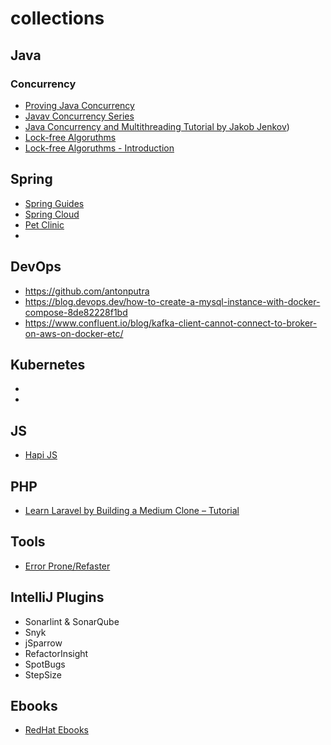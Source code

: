 # collections

## Java
### Concurrency
- [Proving Java Concurrency](https://github.com/oldratlee/fucking-java-concurrency)
- [Javav Concurrency Series](https://www.baeldung.com/java-concurrency)
- [Java Concurrency and Multithreading Tutorial by Jakob Jenkov](https://jenkov.com/tutorials/java-concurrency/index.html))
- [Lock-free Algoruthms](https://www.1024cores.net/home/lock-free-algorithms)
- [Lock-free Algoruthms - Introduction](https://news.ycombinator.com/item?id=35684232)

## Spring
- [Spring Guides](https://github.com/spring-guides)
- [Spring Cloud](https://github.com/spring-cloud)
- [Pet Clinic](https://spring-petclinic.github.io/)
- 

## DevOps
- https://github.com/antonputra
- https://blog.devops.dev/how-to-create-a-mysql-instance-with-docker-compose-8de82228f1bd
- https://www.confluent.io/blog/kafka-client-cannot-connect-to-broker-on-aws-on-docker-etc/

## Kubernetes
-
-

## JS
- [Hapi JS](https://hapi.dev/)

## PHP
- [Learn Laravel by Building a Medium Clone – Tutorial](https://www.youtube.com/watch?v=MG1kt_wiIz0)

## Tools
- [Error Prone/Refaster](https://errorprone.info/index)

## IntelliJ Plugins
- Sonarlint & SonarQube
- Snyk
- jSparrow
- RefactorInsight
- SpotBugs
- StepSize

## Ebooks
- [RedHat Ebooks](https://developers.redhat.com/e-books/)
